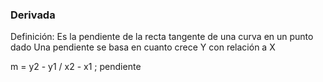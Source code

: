 ### Derivada
Definición:
Es la pendiente de la recta tangente de una curva en un punto dado
Una pendiente se basa en cuanto crece Y con relación a X

m = y2 - y1 / x2 - x1 ; pendiente